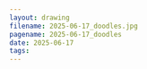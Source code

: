 ```yaml
---
layout: drawing
filename: 2025-06-17_doodles.jpg
pagename: 2025-06-17_doodles
date: 2025-06-17
tags:
---
```

